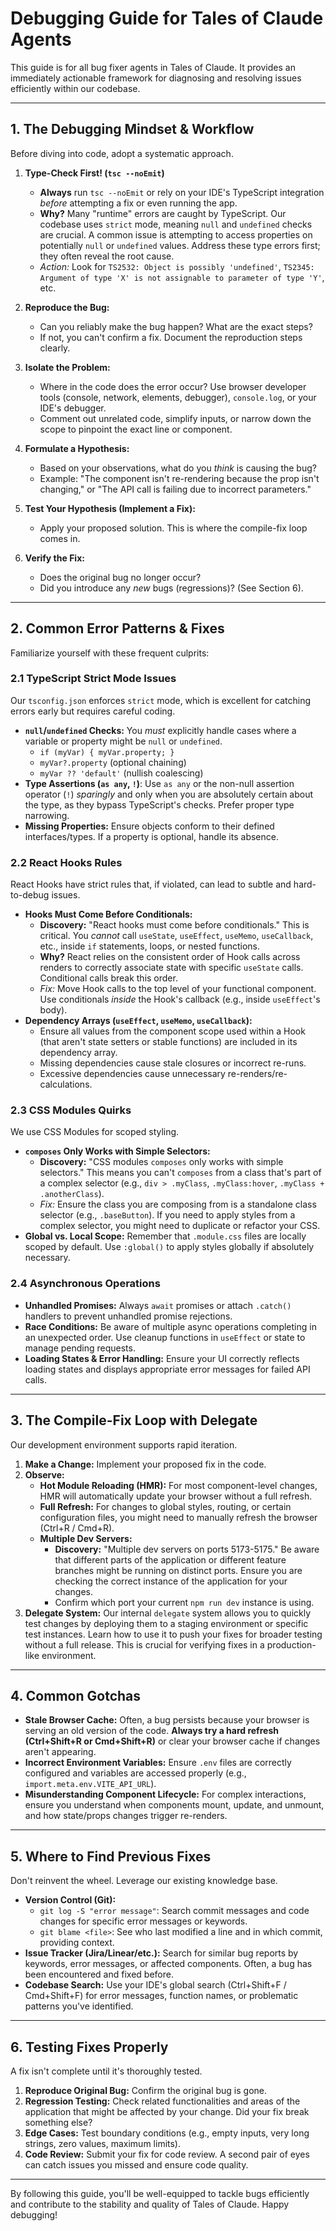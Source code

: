 # Debugging Guide for Tales of Claude Agents

This guide is for all bug fixer agents in Tales of Claude. It provides an immediately actionable framework for diagnosing and resolving issues efficiently within our codebase.

---

## 1. The Debugging Mindset & Workflow

Before diving into code, adopt a systematic approach.

1.  **Type-Check First! (`tsc --noEmit`)**
    *   **Always** run `tsc --noEmit` or rely on your IDE's TypeScript integration *before* attempting a fix or even running the app.
    *   **Why?** Many "runtime" errors are caught by TypeScript. Our codebase uses `strict` mode, meaning `null` and `undefined` checks are crucial. A common issue is attempting to access properties on potentially `null` or `undefined` values. Address these type errors first; they often reveal the root cause.
    *   *Action:* Look for `TS2532: Object is possibly 'undefined'`, `TS2345: Argument of type 'X' is not assignable to parameter of type 'Y'`, etc.

2.  **Reproduce the Bug:**
    *   Can you reliably make the bug happen? What are the exact steps?
    *   If not, you can't confirm a fix. Document the reproduction steps clearly.

3.  **Isolate the Problem:**
    *   Where in the code does the error occur? Use browser developer tools (console, network, elements, debugger), `console.log`, or your IDE's debugger.
    *   Comment out unrelated code, simplify inputs, or narrow down the scope to pinpoint the exact line or component.

4.  **Formulate a Hypothesis:**
    *   Based on your observations, what do you *think* is causing the bug?
    *   Example: "The component isn't re-rendering because the prop isn't changing," or "The API call is failing due to incorrect parameters."

5.  **Test Your Hypothesis (Implement a Fix):**
    *   Apply your proposed solution. This is where the compile-fix loop comes in.

6.  **Verify the Fix:**
    *   Does the original bug no longer occur?
    *   Did you introduce any *new* bugs (regressions)? (See Section 6).

---

## 2. Common Error Patterns & Fixes

Familiarize yourself with these frequent culprits:

### 2.1 TypeScript Strict Mode Issues

Our `tsconfig.json` enforces `strict` mode, which is excellent for catching errors early but requires careful coding.

*   **`null`/`undefined` Checks:** You *must* explicitly handle cases where a variable or property might be `null` or `undefined`.
    *   `if (myVar) { myVar.property; }`
    *   `myVar?.property` (optional chaining)
    *   `myVar ?? 'default'` (nullish coalescing)
*   **Type Assertions (`as any`, `!`)**: Use `as any` or the non-null assertion operator (`!`) *sparingly* and only when you are absolutely certain about the type, as they bypass TypeScript's checks. Prefer proper type narrowing.
*   **Missing Properties:** Ensure objects conform to their defined interfaces/types. If a property is optional, handle its absence.

### 2.2 React Hooks Rules

React Hooks have strict rules that, if violated, can lead to subtle and hard-to-debug issues.

*   **Hooks Must Come Before Conditionals:**
    *   **Discovery:** "React hooks must come before conditionals." This is critical. You *cannot* call `useState`, `useEffect`, `useMemo`, `useCallback`, etc., inside `if` statements, loops, or nested functions.
    *   **Why?** React relies on the consistent order of Hook calls across renders to correctly associate state with specific `useState` calls. Conditional calls break this order.
    *   *Fix:* Move Hook calls to the top level of your functional component. Use conditionals *inside* the Hook's callback (e.g., inside `useEffect`'s body).
*   **Dependency Arrays (`useEffect`, `useMemo`, `useCallback`):**
    *   Ensure all values from the component scope used within a Hook (that aren't state setters or stable functions) are included in its dependency array.
    *   Missing dependencies cause stale closures or incorrect re-runs.
    *   Excessive dependencies cause unnecessary re-renders/re-calculations.

### 2.3 CSS Modules Quirks

We use CSS Modules for scoped styling.

*   **`composes` Only Works with Simple Selectors:**
    *   **Discovery:** "CSS modules `composes` only works with simple selectors." This means you can't `composes` from a class that's part of a complex selector (e.g., `div > .myClass`, `.myClass:hover`, `.myClass + .anotherClass`).
    *   *Fix:* Ensure the class you are composing from is a standalone class selector (e.g., `.baseButton`). If you need to apply styles from a complex selector, you might need to duplicate or refactor your CSS.
*   **Global vs. Local Scope:** Remember that `.module.css` files are locally scoped by default. Use `:global()` to apply styles globally if absolutely necessary.

### 2.4 Asynchronous Operations

*   **Unhandled Promises:** Always `await` promises or attach `.catch()` handlers to prevent unhandled promise rejections.
*   **Race Conditions:** Be aware of multiple async operations completing in an unexpected order. Use cleanup functions in `useEffect` or state to manage pending requests.
*   **Loading States & Error Handling:** Ensure your UI correctly reflects loading states and displays appropriate error messages for failed API calls.

---

## 3. The Compile-Fix Loop with Delegate

Our development environment supports rapid iteration.

1.  **Make a Change:** Implement your proposed fix in the code.
2.  **Observe:**
    *   **Hot Module Reloading (HMR):** For most component-level changes, HMR will automatically update your browser without a full refresh.
    *   **Full Refresh:** For changes to global styles, routing, or certain configuration files, you might need to manually refresh the browser (Ctrl+R / Cmd+R).
    *   **Multiple Dev Servers:**
        *   **Discovery:** "Multiple dev servers on ports 5173-5175." Be aware that different parts of the application or different feature branches might be running on distinct ports. Ensure you are checking the correct instance of the application for your changes.
        *   Confirm which port your current `npm run dev` instance is using.
3.  **Delegate System:** Our internal `delegate` system allows you to quickly test changes by deploying them to a staging environment or specific test instances. Learn how to use it to push your fixes for broader testing without a full release. This is crucial for verifying fixes in a production-like environment.

---

## 4. Common Gotchas

*   **Stale Browser Cache:** Often, a bug persists because your browser is serving an old version of the code. **Always try a hard refresh (Ctrl+Shift+R or Cmd+Shift+R)** or clear your browser cache if changes aren't appearing.
*   **Incorrect Environment Variables:** Ensure `.env` files are correctly configured and variables are accessed properly (e.g., `import.meta.env.VITE_API_URL`).
*   **Misunderstanding Component Lifecycle:** For complex interactions, ensure you understand when components mount, update, and unmount, and how state/props changes trigger re-renders.

---

## 5. Where to Find Previous Fixes

Don't reinvent the wheel. Leverage our existing knowledge base.

*   **Version Control (Git):**
    *   `git log -S "error message"`: Search commit messages and code changes for specific error messages or keywords.
    *   `git blame <file>`: See who last modified a line and in which commit, providing context.
*   **Issue Tracker (Jira/Linear/etc.):** Search for similar bug reports by keywords, error messages, or affected components. Often, a bug has been encountered and fixed before.
*   **Codebase Search:** Use your IDE's global search (Ctrl+Shift+F / Cmd+Shift+F) for error messages, function names, or problematic patterns you've identified.

---

## 6. Testing Fixes Properly

A fix isn't complete until it's thoroughly tested.

1.  **Reproduce Original Bug:** Confirm the original bug is gone.
2.  **Regression Testing:** Check related functionalities and areas of the application that might be affected by your change. Did your fix break something else?
3.  **Edge Cases:** Test boundary conditions (e.g., empty inputs, very long strings, zero values, maximum limits).
4.  **Code Review:** Submit your fix for code review. A second pair of eyes can catch issues you missed and ensure code quality.

---

By following this guide, you'll be well-equipped to tackle bugs efficiently and contribute to the stability and quality of Tales of Claude. Happy debugging!